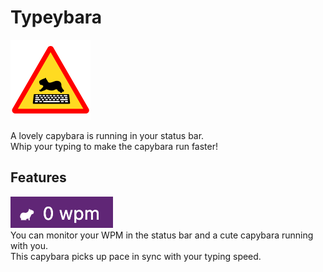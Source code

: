 # Typeybara

<img src="./img/logo.png" width="128" height="128">

A lovely capybara is running in your status bar.  
Whip your typing to make the capybara run faster!

## Features

![logo](./img/showcase.png)  
You can monitor your WPM in the status bar and a cute capybara running with you.  
This capybara picks up pace in sync with your typing speed.
